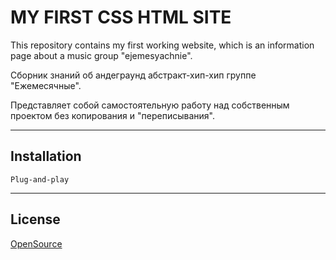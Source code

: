 # MY FIRST CSS HTML SITE
This repository contains my first working website, which is an information page about a music group "ejemesyachnie".

Сборник знаний об андеграунд абстракт-хип-хип группе "Ежемесячные".

Представляет собой самостоятельную работу над собственным проектом без копирования и "переписывания".



---
## Installation

```
Plug-and-play
```
---
## License
[OpenSource](https://opensource.guide/legal/)
